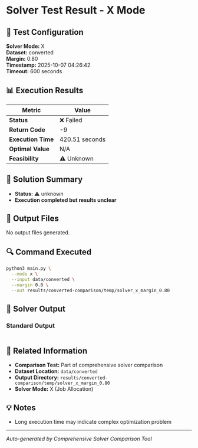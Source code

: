 # Solver Test Result - X Mode

## 🔧 Test Configuration

**Solver Mode:** X  
**Dataset:** converted  
**Margin:** 0.80  
**Timestamp:** 2025-10-07 04:26:42  
**Timeout:** 600 seconds  

## 📊 Execution Results

| Metric | Value |
|--------|-------|
| **Status** | ❌ Failed |
| **Return Code** | -9 |
| **Execution Time** | 420.51 seconds |
| **Optimal Value** | N/A |
| **Feasibility** | ⚠️ Unknown |

## 🎯 Solution Summary

- **Status:** ⚠️ unknown
- **Execution completed but results unclear**


## 📁 Output Files

No output files generated.


## 🔍 Command Executed

```bash
python3 main.py \
  --mode x \
  --input data/converted \
  --margin 0.8 \
  --out results/converted-comparison/temp/solver_x_margin_0.80
```

## 📝 Solver Output

### Standard Output
```

```

## 🔗 Related Information

- **Comparison Test:** Part of comprehensive solver comparison
- **Dataset Location:** `data/converted`
- **Output Directory:** `results/converted-comparison/temp/solver_x_margin_0.80`
- **Solver Mode:** X (Job Allocation)

## 💡 Notes

- Long execution time may indicate complex optimization problem

---

*Auto-generated by Comprehensive Solver Comparison Tool*